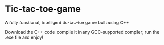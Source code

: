 # Tic-tac-toe-game
A fully functional, intelligent tic-tac-toe game built using C++

Download the C++ code, compile it in any GCC-supported compiler; run the .exe file and enjoy!
